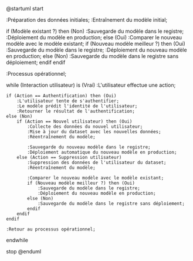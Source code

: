@startuml
start

:Préparation des données initiales;
:Entraînement du modèle initial;

if (Modèle existant ?) then (Non)
    :Sauvegarde du modèle dans le registre;
    :Déploiement du modèle en production;
else (Oui)
    :Comparer le nouveau modèle avec le modèle existant;
    if (Nouveau modèle meilleur ?) then (Oui)
        :Sauvegarde du modèle dans le registre;
        :Déploiement du nouveau modèle en production;
    else (Non)
        :Sauvegarde du modèle dans le registre sans déploiement;
    endif
endif

:Processus opérationnel;

while (Interaction utilisateur) is (Vrai)
    :L'utilisateur effectue une action;

    if (Action == Authentification) then (Oui)
        :L'utilisateur tente de s'authentifier;
        :Le modèle prédit l'identité de l'utilisateur;
        :Retourner le résultat de l'authentification;
    else (Non)
        if (Action == Nouvel utilisateur) then (Oui)
            :Collecte des données du nouvel utilisateur;
            :Mise à jour du dataset avec les nouvelles données;
            :Réentraînement du modèle;

            :Sauvegarde du nouveau modèle dans le registre;
            :Déploiement automatique du nouveau modèle en production;
        else (Action == Suppression utilisateur)
            :Suppression des données de l'utilisateur du dataset;
            :Réentraînement du modèle;

            :Comparer le nouveau modèle avec le modèle existant;
            if (Nouveau modèle meilleur ?) then (Oui)
                :Sauvegarde du modèle dans le registre;
                :Déploiement du nouveau modèle en production;
            else (Non)
                :Sauvegarde du modèle dans le registre sans déploiement;
            endif
        endif
    endif

    :Retour au processus opérationnel;
endwhile

stop
@enduml

